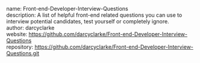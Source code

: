name: Front-end-Developer-Interview-Questions    
description: A list of helpful front-end related questions you can use to interview potential candidates, test yourself or completely ignore.    
author: darcyclarke    
website: https://github.com/darcyclarke/Front-end-Developer-Interview-Questions   
repository: https://github.com/darcyclarke/Front-end-Developer-Interview-Questions.git    